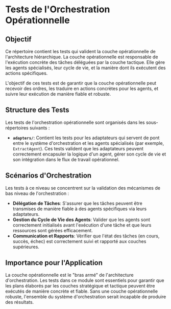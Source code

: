 # Tests de l'Orchestration Opérationnelle

## Objectif

Ce répertoire contient les tests qui valident la couche opérationnelle de l'architecture hiérarchique. La couche opérationnelle est responsable de l'exécution concrète des tâches déléguées par la couche tactique. Elle gère les agents spécialisés, leur cycle de vie, et la manière dont ils exécutent des actions spécifiques.

L'objectif de ces tests est de garantir que la couche opérationnelle peut recevoir des ordres, les traduire en actions concrètes pour les agents, et suivre leur exécution de manière fiable et robuste.

## Structure des Tests

Les tests de l'orchestration opérationnelle sont organisés dans les sous-répertoires suivants :

-   **`adapters/`**: Contient les tests pour les adaptateurs qui servent de pont entre le système d'orchestration et les agents spécialisés (par exemple, `ExtractAgent`). Ces tests valident que les adaptateurs peuvent correctement encapsuler la logique d'un agent, gérer son cycle de vie et son intégration dans le flux de travail opérationnel.

## Scénarios d'Orchestration

Les tests à ce niveau se concentrent sur la validation des mécanismes de bas niveau de l'orchestration :

-   **Délégation de Tâches**: S'assurer que les tâches peuvent être transmises de manière fiable à des agents spécifiques via leurs adaptateurs.
-   **Gestion du Cycle de Vie des Agents**: Valider que les agents sont correctement initialisés avant l'exécution d'une tâche et que leurs ressources sont gérées efficacement.
-   **Communication et Rapports**: Vérifier que l'état des tâches (en cours, succès, échec) est correctement suivi et rapporté aux couches supérieures.

## Importance pour l'Application

La couche opérationnelle est le "bras armé" de l'architecture d'orchestration. Les tests dans ce module sont essentiels pour garantir que les plans élaborés par les couches stratégique et tactique peuvent être exécutés de manière concrète et fiable. Sans une couche opérationnelle robuste, l'ensemble du système d'orchestration serait incapable de produire des résultats.

